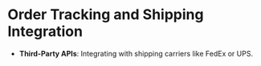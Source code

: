 # Order Tracking and Shipping Integration

- **Third-Party APIs**: Integrating with shipping carriers like FedEx or UPS.
